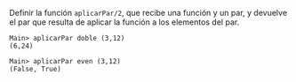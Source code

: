 Definir la función ```aplicarPar/2```, que recibe una función y un par, y devuelve el par que 
resulta de aplicar la función a los elementos del par.

```
Main> aplicarPar doble (3,12)
(6,24)
```

```
Main> aplicarPar even (3,12)
(False, True)
```